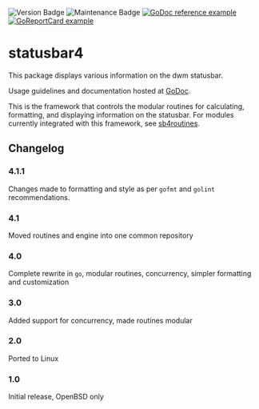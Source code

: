 ![Version Badge](https://img.shields.io/badge/Version-4.1-informational)
![Maintenance Badge](https://img.shields.io/badge/Maintained-yes-success)
[![GoDoc reference example](https://img.shields.io/badge/godoc-reference-blue.svg)](https://godoc.org/github.com/snhilde/statusbar4)
[![GoReportCard example](https://goreportcard.com/badge/github.com/snhilde/statusbar4)](https://goreportcard.com/report/github.com/snhilde/statusbar4)

# statusbar4
This package displays various information on the dwm statusbar.

Usage guidelines and documentation hosted at [GoDoc](https://godoc.org/github.com/snhilde/statusbar4).

This is the framework that controls the modular routines for calculating, formatting, and displaying information on the statusbar.
For modules currently integrated with this framework, see [sb4routines](https://godoc.org/github.com/snhilde/sb4routines).

## Changelog
### 4.1.1
Changes made to formatting and style as per `gofmt` and `golint` recommendations.

### 4.1
Moved routines and engine into one common repository

### 4.0
Complete rewrite in `go`, modular routines, concurrency, simpler formatting and customization

### 3.0
Added support for concurrency, made routines modular

### 2.0
Ported to Linux

### 1.0
Initial release, OpenBSD only
